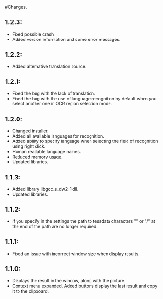 #Changes.
## 1.2.3:
* Fixed possible crash.
* Added version information and some error messages.
## 1.2.2:
* Added alternative translation source. 
## 1.2.1:
* Fixed the bug with the lack of translation. 
* Fixed the bug with the use of language recognition by default when you select another one in OCR region selection mode.
## 1.2.0:
* Changed installer. 
* Added all available languages for recognition.
* Added ability to specify language when selecting the field of recognition using right click. 
* Human readable language names. 
* Reduced memory usage. 
* Updated libraries.
## 1.1.3: 
* Added library libgcc_s_dw2-1.dll. 
* Updated libraries. 
## 1.1.2: 
* If you specify in the settings the path to tessdata characters "\" or "/" at the end of the path are no longer required. 
## 1.1.1: 
* Fixed an issue with incorrect window size when display results. 
## 1.1.0: 
* Displays the result in the window, along with the picture. 
* Context menu expanded. Added buttons display the last result and copy it to the clipboard.

